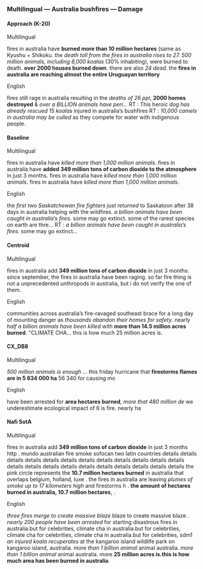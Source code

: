 ### Multilingual — Australia bushfires — Damage



#### Approach (K-20)

Multilingual

fires in australia have **burned more than 10 million hectares** (same as Kyushu + Shikoku. the *death toll from the fires in australia rises to 27. 500 million animals, including 8,000 koalas* (30% inhabiting), were burned to death. **over 2000 houses burned down**. there are also *24 dead*. the **fires in australia are reaching almost the entire Uruguayan territory**

English

fires still rage in australia resulting in the *deaths of 26 ppl*, **2000 homes destroyed** &amp; *over a BILLION animals have peri...* RT : This heroic *dog has already rescued 15 koalas* injured in australia’s bushfires RT : *10,000 camels in australia may be culled* as they compete for water with indigenous people.



#### Baseline

Multilingual

fires in australia have *killed more than 1,000 million animals*. fires in australia have **added 349 million tons of carbon dioxide to the atmosphere** in just 3 months. fires in australia have *killed more than 1,000 million animals*. fires in australia have *killed more than 1,000 million animals*.

English

the *first two Saskatchewan fire fighters just returned* to Saskatoon after 38 days in australia helping with the wildfires. *a billion animals have been caught in australia’s fires*. some may go extinct. some of the rarest species on earth are thre... RT : *a billion animals have been caught in australia’s fires*. some may go extinct...



#### Centroid

Multilingual

fires in australia add **349 million tons of carbon dioxide** in just 3 months. since september, the fires in australia have been raging. so far fire thing is not a unprecedented unthropods in australia, but i do not verify the one of them.

English

communities across australia’s fire-ravaged southeast brace for a long day of mounting danger as *thousands abandon their homes for safety*. nearly *half a billion animals have been killed* with **more than 14.5 million acres burned**. "CLIMATE CHA... this is how much 25 million acres is.



#### CX\_DB8

Multilingual

*500 million animals is enough* ... this friday hurricane that **firestorms flames are in 5 634 000 ha** 56 340 for causing mo

English

have been arrested for **area hectares burned**, *more that 480 million de* we underestimate ecological impact of 6 is fire. nearly ha



#### Nafi SotA

Multilingual

fires in australia add **349 million tons of carbon dioxide** in just 3 months http .
mundo australian fire smoke sofocan two latin countries details details details details details details details details details details details details details details details details details details details details details details
the pink circle represents the **10.7 million hectares burned** in australia that overlaps belgium, holland, luxe .
the fires in australia are leaving *plumes of smoke up to 17 kilometers high* and firestorms h .
**the amount of hectares burned in australia, 10.7 million hectares**, .

English

*three fires merge to create massive blaze* blaze to create massive blaze .
*nearly 200 people have been arrested* for starting disastrous fires in australia.but for celebrities, climate cha in australia.but for celebrities, climate cha for celebrities, climate cha in australia.but for celebrities,
sdm1 *an injured koala recuperates* at the kangaroo island wildlife park on kangaroo island, australia. *more than 1 billion animal* animal australia. *more than 1 billion animal* animal australia. more
**25 million acres is.this is how much area has been burned in australia**.
